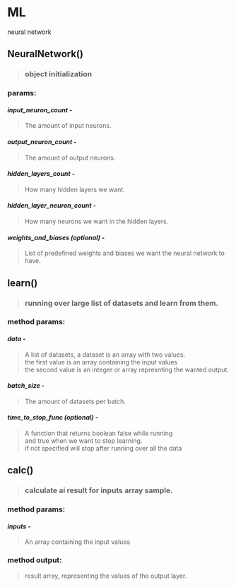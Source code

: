 # ML
neural network

## NeuralNetwork()
>### object initialization

### params:

#### *input_neuron_count -*
> The amount of input neurons.

#### *output_neuron_count -*
> The amount of output neurons.

#### *hidden_layers_count -*
> How many hidden layers we want.

#### *hidden_layer_neuron_count -*
> How many neurons we want in the hidden layers.

#### *weights_and_biases (optional) -*
> List of predefined weights and biases we want the neural network to have.


## learn()
>### running over large list of datasets and learn from them.

### method params:

#### *data -*
> A list of datasets, a dataset is an array with two values. <br />
> the first value is an array containing the input values <br />
> the second value is an integer or array represnting the wanted output. 

#### *batch_size -*
> The amount of datasets per batch.

#### *time_to_stop_func (optional) -*
> A function that returns boolean false while running <br />
> and true when we want to stop learning. <br />
> if not specified will stop after running over all the data


## calc()
>### calculate ai result for inputs array sample.

### method params:

#### *inputs -*
> An array containing the input values

### method output:
> result array, representing the values of the output layer.

